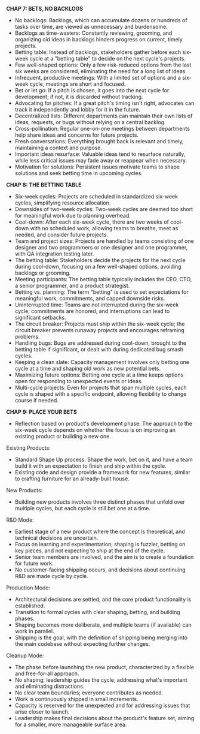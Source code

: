 **CHAP 7: BETS, NO BACKLOGS**

- No backlogs: Backlogs, which can accumulate dozens or hundreds of tasks over time, are viewed as unnecessary and burdensome.
- Backlogs as time-wasters: Constantly reviewing, grooming, and organizing old ideas in backlogs hinders progress on current, timely projects.
- Betting table: Instead of backlogs, stakeholders gather before each six-week cycle at a "betting table" to decide on the next cycle's projects.
- Few well-shaped options: Only a few risk-reduced options from the last six weeks are considered, eliminating the need for a long list of ideas.
- Infrequent, productive meetings: With a limited set of options and a six-week cycle, meetings are short and focused.
- Bet or let go: If a pitch is chosen, it goes into the next cycle for development; if not, it is discarded without tracking.
- Advocating for pitches: If a great pitch's timing isn't right, advocates can track it independently and lobby for it in the future.
- Decentralized lists: Different departments can maintain their own lists of ideas, requests, or bugs without relying on a central backlog.
- Cross-pollination: Regular one-on-one meetings between departments help share ideas and concerns for future projects.
- Fresh conversations: Everything brought back is relevant and timely, maintaining a context and purpose.
- Important ideas resurface: Valuable ideas tend to resurface naturally, while less critical issues may fade away or reappear when necessary.
- Motivation for solutions: Persistent issues motivate teams to shape solutions and seek betting time in upcoming cycles.

**CHAP 8: THE BETTING TABLE**
- Six-week cycles: Projects are scheduled in standardized six-week cycles, simplifying resource allocation.
- Downsides of two-week cycles: Two-week cycles are deemed too short for meaningful work due to planning overhead.
- Cool-down: After each six-week cycle, there are two weeks of cool-down with no scheduled work, allowing teams to breathe, meet as needed, and consider future projects.
- Team and project sizes: Projects are handled by teams consisting of one designer and two programmers or one designer and one programmer, with QA integration testing later.
- The betting table: Stakeholders decide the projects for the next cycle during cool-down, focusing on a few well-shaped options, avoiding backlogs or grooming.
- Meeting participants: The betting table typically includes the CEO, CTO, a senior programmer, and a product strategist.
- Betting vs. planning: The term "betting" is used to set expectations for meaningful work, commitments, and capped downside risks.
- Uninterrupted time: Teams are not interrupted during the six-week cycle; commitments are honored, and interruptions can lead to significant setbacks.
- The circuit breaker: Projects must ship within the six-week cycle; the circuit breaker prevents runaway projects and encourages reframing problems.
- Handling bugs: Bugs are addressed during cool-down, brought to the betting table if significant, or dealt with during dedicated bug smash cycles.
- Keeping a clean slate: Capacity management involves only betting one cycle at a time and shaping old work as new potential bets.
- Maximizing future options: Betting one cycle at a time keeps options open for responding to unexpected events or ideas.
- Multi-cycle projects: Even for projects that span multiple cycles, each cycle is shaped with a specific endpoint, allowing flexibility to change course if needed.

**CHAP 9: PLACE YOUR BETS**

- Reflection based on product's development phase: The approach to the six-week cycle depends on whether the focus is on improving an existing product or building a new one.
  
Existing Products:
- Standard Shape Up process: Shape the work, bet on it, and have a team build it with an expectation to finish and ship within the cycle.
- Existing code and design provide a framework for new features, similar to crafting furniture for an already-built house.

New Products:
- Building new products involves three distinct phases that unfold over multiple cycles, but each cycle is still bet one at a time.
  
R&D Mode:
- Earliest stage of a new product where the concept is theoretical, and technical decisions are uncertain.
- Focus on learning and experimentation; shaping is fuzzier, betting on key pieces, and not expecting to ship at the end of the cycle.
- Senior team members are involved, and the aim is to create a foundation for future work.
- No customer-facing shipping occurs, and decisions about continuing R&D are made cycle by cycle.

Production Mode:
- Architectural decisions are settled, and the core product functionality is established.
- Transition to formal cycles with clear shaping, betting, and building phases.
- Shaping becomes more deliberate, and multiple teams (if available) can work in parallel.
- Shipping is the goal, with the definition of shipping being merging into the main codebase without expecting further changes.

Cleanup Mode:
- The phase before launching the new product, characterized by a flexible and free-for-all approach.
- No shaping; leadership guides the cycle, addressing what's important and eliminating distractions.
- No clear team boundaries; everyone contributes as needed.
- Work is continuously shipped in small increments.
- Capacity is reserved for the unexpected and for addressing issues that arise closer to launch.
- Leadership makes final decisions about the product's feature set, aiming for a smaller, more manageable surface area.


